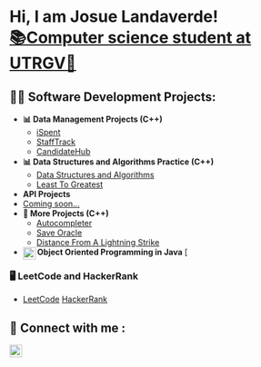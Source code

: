 <h1>Hi, I am Josue Landaverde!<br/><a href="https://github.com/jlndvr">📚Computer science student at UTRGV🤠</a></h1>

<h2> 👨‍💻 Software Development Projects:</h2>

- <b>📊 Data Management Projects (C++)</b>
  - [iSpent](https://github.com/jlndvr/ispent)
  - [StaffTrack](https://github.com/jlndvr/Candidate-Dequeue-Manager)
  - [CandidateHub](https://github.com/jlndvr/Candidate-Linked-List-Manager)
- <b>📊 Data Structures and Algorithms Practice (C++)</b>
  - [Data Structures and Algorithms](https://github.com/jlndvr/Data-Structures-and-Algorithms-Practice-)
  - [Least To Greatest](https://github.com/jlndvr/Least-to-Greatest)
- <b>API Projects</b>
- [Coming soon...]()
- <b>🔨 More Projects (C++)</b>
  - [Autocompleter](https://github.com/jlndvr/Autocompleter-BST)
  - [Save Oracle](https://github.com/jlndvr/Save-Oracle)
  - [Distance From A Lightning Strike](https://github.com/jlndvr/Distance-of-a-Lightning-Strike)
- <b>Object Oriented Programming in Java</b>
[<img align="left" alt="JosueLandaverde" width="22px" src="https://upload.wikimedia.org/wikipedia/en/thumb/3/30/Java_programming_language_logo.svg/300px-Java_programming_language_logo.svg.png" />
<h3>🖥️ LeetCode and HackerRank </h3>

  - [LeetCode](https://github.com/jlndvr/LeetCode) [HackerRank](https://github.com/jlndvr/HackerRank)
    
<h2> 🤳 Connect with me :</h2>

[<img align="left" alt="JosueLandaverde | LinkedIn" width="22px" src="https://upload.wikimedia.org/wikipedia/commons/c/ca/LinkedIn_logo_initials.png" />][linkedin]

[linkedin]: https://www.linkedin.com/in/jlndvr

<!---
jlndvr/jlndvr is a ✨ special ✨ repository because its `README.md` (this file) appears on your GitHub profile.
You can click the Preview link to take a look at your changes.
--->
